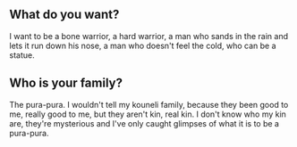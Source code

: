 ## What do you want?
I want to be a bone warrior, a hard warrior, a man who sands in the rain and lets it run down his nose, a man who doesn't feel the cold, who can be a statue.

## Who is your family?
The pura-pura. I wouldn't tell my kouneli family, because they been good to me, really good to me, but they aren't kin, real kin. I don't know who my kin are, they're mysterious and I've only caught glimpses of what it is to be a pura-pura.

